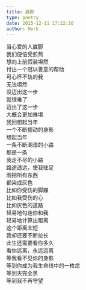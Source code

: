 ```yaml
---  
title: 崴脚  
type: poetry  
date: 2015-12-11 17:22:10  
author: Herb    
---  
```

当心爱的人崴脚  
我们便倍受煎熬    
想向上前假装坦然  
付出一个冠以善意的帮助  
可心怀不轨的我  
无法坦然    
没迈出这一步  
就很难了  
迈出了这一步  
大概会更加难堪    
我回想起当年  
一个不断挪动的身影  
想起当年  
一条不断潮湿的小路    
那是一条  
我走不尽的小路  
路途遥远，使我驻足    
雨把所有东西  
都染成灰色  
比如你受伤的脚踝  
比如我受伤的心  
比如灰色的道路    
轻易地勾连你和我  
轻易地计算出距离  
这个距离太短  
我却还要不断拉长    
此生还需要看你多久  
看你远离，永远远离  
等我看不见你的身影  
等到你成为我生命线中的一枚痣  
等到天完全黑  
等到我不再守望